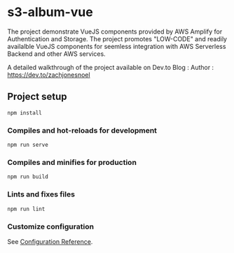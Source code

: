 # s3-album-vue

The project demonstrate VueJS components provided by AWS Amplify for Authentication and Storage. The project promotes "LOW-CODE" and readily availalble VueJS components for seemless integration with AWS Serverless Backend and other AWS services.

A detailed walkthrough of the project available on Dev.to
Blog : 
Author : https://dev.to/zachjonesnoel

## Project setup
```
npm install
```

### Compiles and hot-reloads for development
```
npm run serve
```

### Compiles and minifies for production
```
npm run build
```

### Lints and fixes files
```
npm run lint
```

### Customize configuration
See [Configuration Reference](https://cli.vuejs.org/config/).
